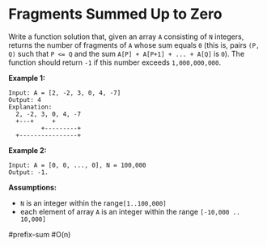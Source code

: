 Fragments Summed Up to Zero
===



Write a function solution that, given an array `A` consisting of `N` integers, returns the number of fragments of `A` whose sum equals `0` (this is, pairs `(P, Q)` such that ` P <= Q ` and the sum `A[P] + A[P+1] + ... + A[Q]` is `0`). The function should return `-1` if this number exceeds `1,000,000,000`.



**Example 1:**
```
Input: A = [2, -2, 3, 0, 4, -7]
Output: 4
Explanation:
  2, -2, 3, 0, 4, -7  
  +---+     +  
         +---------+  
  +----------------+  
```



**Example 2:**

```
Input: A = [0, 0, ..., 0], N = 100,000
Output: -1.
```



**Assumptions:**

- `N` is an integer within the range`[1..100,000]`
- each element of array `A` is an integer within the range `[-10,000 .. 10,000]`



#prefix-sum 	#O(n)